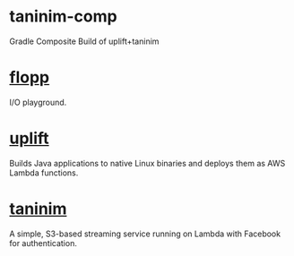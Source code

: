 # taninim-comp

Gradle Composite Build of uplift+taninim

# [flopp](https://github.com/kjetilv/flopp)

I/O playground.

# [uplift](https://github.com/kjetilv/uplift)

Builds Java applications to native Linux binaries and deploys them as AWS Lambda functions.

# [taninim](https://github.com/kjetilv/taninim)

A simple, S3-based streaming service running on Lambda with Facebook for authentication.
